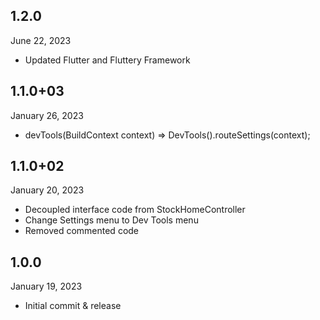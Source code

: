 
## 1.2.0
June 22, 2023
- Updated Flutter and Fluttery Framework

## 1.1.0+03
January 26, 2023
- devTools(BuildContext context) => DevTools().routeSettings(context);

## 1.1.0+02
January 20, 2023
- Decoupled interface code from StockHomeController
- Change Settings menu to Dev Tools menu
- Removed commented code

## 1.0.0
January 19, 2023
- Initial commit & release